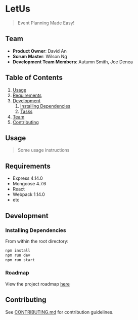 # LetUs

> Event Planning Made Easy!

## Team

  - __Product Owner__: David An
  - __Scrum Master__: Wilson Ng
  - __Development Team Members__: Autumn Smith, Joe Denea

## Table of Contents

1. [Usage](#Usage)
1. [Requirements](#requirements)
1. [Development](#development)
    1. [Installing Dependencies](#installing-dependencies)
    1. [Tasks](#tasks)
1. [Team](#team)
1. [Contributing](#contributing)

## Usage

> Some usage instructions

## Requirements

- Express 4.14.0
- Mongoose 4.7.6
- React
- Webpack 1.14.0
- etc

## Development

### Installing Dependencies

From within the root directory:

```sh
npm install
npm run dev
npm run start
```

### Roadmap

View the project roadmap [here](https://github.com/LegendaryLettuce/LetUs/issues)


## Contributing

See [CONTRIBUTING.md](CONTRIBUTING.md) for contribution guidelines.
